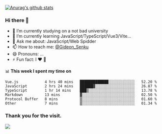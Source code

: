 [![Anurag's github stats](https://github-readme-stats.vercel.app/api?username=gideonsenku)](https://github.com/anuraghazra/github-readme-stats)
### Hi there 👋
- 🔭 I’m currently studying on a not bad university 
- 🌱 I’m currently learning JavaScript/TypeScript/Vue3/Vite...
- 💬 Ask me about: JavaScript/Web Spidder 
- 📫 How to reach me: [@Gideon_Senku](https://t.me/Gideon_Senku)
- 😄 Pronouns: ...
- ⚡ Fun fact: I ❤️ 🎵

📊 **This week I spent my time on**
<!--START_SECTION:waka-->

```text
Vue.js            4 hrs 40 mins   █████████████░░░░░░░░░░░░   52.20 %
JavaScript        2 hrs 24 mins   ██████▓░░░░░░░░░░░░░░░░░░   26.87 %
TypeScript        1 hr 14 mins    ███▒░░░░░░░░░░░░░░░░░░░░░   13.78 %
Markdown          13 mins         ▓░░░░░░░░░░░░░░░░░░░░░░░░   02.50 %
Protocol Buffer   8 mins          ▒░░░░░░░░░░░░░░░░░░░░░░░░   01.60 %
Other             7 mins          ▒░░░░░░░░░░░░░░░░░░░░░░░░   01.34 %
```

<!--END_SECTION:waka-->


### Thank you for the visit.
![](http://profile-counter.glitch.me/gideonsenku/count.svg)
<!--
**GideonSenku/GideonSenku** is a ✨ _special_ ✨ repository because its `README.md` (this file) appears on your GitHub profile.

Here are some ideas to get you started:

- 🔭 I’m currently working on ...
- 🌱 I’m currently learning ...
- 👯 I’m looking to collaborate on ...
- 🤔 I’m looking for help with ...
- 💬 Ask me about ...
- 📫 How to reach me: ...
- 😄 Pronouns: ...
- ⚡ Fun fact: ...
-->

